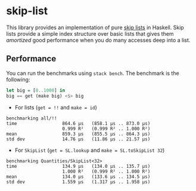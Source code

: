 # skip-list

This library provides an implementation of pure [skip
lists](https://en.wikipedia.org/wiki/Skip_list) in Haskell.  Skip
lists provide a simple index structure over basic lists that gives
them *amortized* good performance when you do many accesses deep into
a list.

## Performance

You can run the benchmarks using `stack bench`. The benchmark is the following:

```haskell
let big = [0..1000] in
big == get (make big) <$> big
```

* For lists (`get = !!` and `make = id`)

```
benchmarking all/!!
time                 864.6 μs   (858.1 μs .. 873.0 μs)
                     0.999 R²   (0.999 R² .. 1.000 R²)
mean                 859.3 μs   (855.5 μs .. 864.3 μs)
std dev              14.76 μs   (11.86 μs .. 21.57 μs)
```

* For `SkipList` (`get = SL.lookup` and `make = SL.toSkipList 32`)

```
benchmarking Quantities/SkipList<32>
time                 134.9 μs   (134.0 μs .. 135.7 μs)
                     1.000 R²   (0.999 R² .. 1.000 R²)
mean                 134.0 μs   (133.6 μs .. 134.5 μs)
std dev              1.559 μs   (1.317 μs .. 1.958 μs)
```